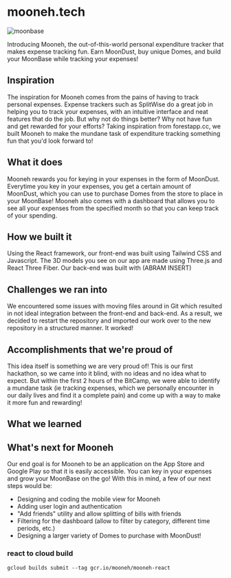 # mooneh.tech

![moonbase](https://user-images.githubusercontent.com/72917689/230766437-43cb3f09-1dbc-469e-9d6a-db050120ac60.png)

Introducing Mooneh, the out-of-this-world personal expenditure tracker that makes expense tracking fun. Earn MoonDust, buy unique Domes, and build your MoonBase while tracking your expenses!

## Inspiration
The inspiration for Mooneh comes from the pains of having to track personal expenses. Expense trackers such as SplitWise do a great job in helping you to track your expenses, with an intuitive interface and neat features that do the job. But why not do things better? Why not have fun and get rewarded for your efforts? Taking inspiration from forestapp.cc, we built Mooneh to make the mundane task of expenditure tracking something fun that you'd look forward to!

## What it does
Mooneh rewards you for keying in your expenses in the form of MoonDust. Everytime you key in your expenses, you get a certain amount of MoonDust, which you can use to purchase Domes from the store to place in your MoonBase! Mooneh also comes with a dashboard that allows you to see all your expenses from the specified month so that you can keep track of your spending. 

## How we built it
Using the React framework, our front-end was built using Tailwind CSS and Javascript. The 3D models you see on our app are made using Three.js and React Three Fiber. Our back-end was built with (ABRAM INSERT)

## Challenges we ran into
We encountered some issues with moving files around in Git which resulted in not ideal integration between the front-end and back-end. As a result, we decided to restart the repository and imported our work over to the new repository in a structured manner. It worked!

## Accomplishments that we're proud of
This idea itself is something we are very proud of! This is our first hackathon, so we came into it blind, with no ideas and no idea what to expect. But within the first 2 hours of the BitCamp, we were able to identify a mundane task (ie tracking expenses, which we personally encounter in our daily lives and find it a complete pain) and come up with a way to make it more fun and rewarding! 

## What we learned


## What's next for Mooneh
Our end goal is for Mooneh to be an application on the App Store and Google Play so that it is easily accessible. You can key in your expenses and grow your MoonBase on the go! With this in mind, a few of our next steps would be:
   - Designing and coding the mobile view for Mooneh
   - Adding user login and authentication
   - "Add friends" utility and allow splitting of bills with friends
   - Filtering for the dashboard (allow to filter by category, different time periods, etc.)
   - Designing a larger variety of Domes to purchase with MoonDust!


### react to cloud build
```
gcloud builds submit --tag gcr.io/mooneh/mooneh-react
```
